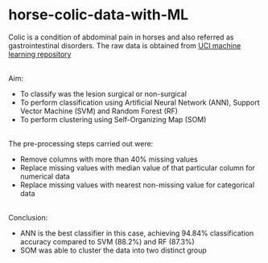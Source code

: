 # horse-colic-data-with-ML
Colic is a condition of abdominal pain in horses and also referred as gastrointestinal disorders.
The raw data is obtained from [UCI machine learning repository](https://archive.ics.uci.edu/ml/datasets/Horse+Colic)<br/><br/>

Aim:
- To classify was the lesion surgical or non-surgical
- To perform classification using Artificial Neural Network (ANN), Support Vector Machine (SVM) and Random Forest (RF)
- To perform clustering using Self-Organizing Map (SOM)<br/><br/>

The pre-processing steps carried out were:
- Remove columns with more than 40% missing values
- Replace missing values with median value of that particular column for numerical data
- Replace missing values with nearest non-missing value for categorical data<br/><br/>

Conclusion:
- ANN is the best classifier in this case, achieving 94.84% classification accuracy compared to SVM (88.2%) and RF (87.3%)
- SOM was able to cluster the data into two distinct group
